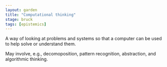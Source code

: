 ```yaml
---  
layout: garden
title: "Computational thinking"
stage: bruck
tags: [epistemics]
---
```


A way of looking at problems and systems so that a computer can be used to help solve or understand them.

May involve, e.g., decomoposition, pattern recognition, abstraction, and algorithmic thinking.